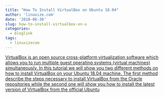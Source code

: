 ```yaml
---
title: "How To Install VirtualBox on Ubuntu 18.04"
author: 'linuxize.com'
date: '2018-06-30'
slug: how-to-install-virtualbox-on-u
categories:
  - bloglink
tags:
  - linuxizecom
---
```


[VirtualBox is an open source cross-platform virtualization software which allows you to run multiple guest operating systems (virtual machines) simultaneously. In this tutorial we will show you two different methods on how to install VirtualBox on your Ubuntu 18.04 machine. The first method describe the steps necessary to install VirtualBox from the Oracle repositories while the second one will show you how to install the latest version of VirtualBox from the official Ubuntu<i class="fas fa-external-link-alt"></i>](https://linuxize.com/post/how-to-install-virtualbox-on-ubuntu-18-04/)

